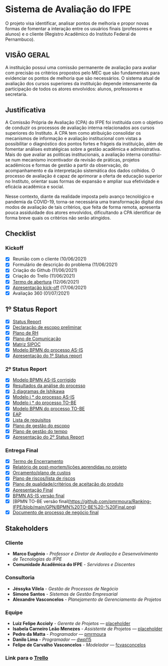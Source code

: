 # Sistema de Avaliação do IFPE
O projeto visa identificar, analisar pontos de melhoria e propor novas formas de fomentar a interação entre os usuários finais (professores e alunos) e o cliente (Registro Acadêmico do Instituto Federal de Pernambuco).

## VISÃO GERAL
A instituição possui uma comissão permanente de avaliação para avaliar com precisão os critérios propostos pelo MEC que são fundamentais para evidenciar os pontos de melhoria que são necessários. O sistema atual de avaliação dos cursos superiores da instituição depende intensamente da participação de todos os atores envolvidos: alunos, professores e secretaria.

## Justificativa
A Comissão Própria de Avaliação (CPA) do IFPE foi instituída com o objetivo de conduzir os processos de avaliação interna relacionados aos cursos superiores do Instituto. A CPA tem como atribuição consolidar os mecanismos de informação e avaliação institucional com vistas a possibilitar o diagnóstico dos pontos fortes e frágeis da instituição, além de fomentar análises estratégicas sobre a gestão acadêmica e administrativa. Mais do que  avaliar as políticas institucionais, a avaliação interna constitui-se num mecanismo incentivador da revisão de práticas, projetos acadêmicos e formas de gestão a partir da observação, do acompanhamento e da interpretação sistemática dos dados colhidos. O processo de avaliação é capaz de aprimorar a oferta de educação superior no Instituto, orientar suas formas de expansão e ampliar sua efetividade e eficácia acadêmica e social.

Nesse contexto, diante da realidade imposta pelo avanço tecnológico e pandemia da COVID-19, torna-se necessária uma transformação digital dos modos de avaliação de tais critérios, que feita de forma remota, apresenta pouca assiduidade dos atores envolvidos, dificultando a CPA identificar de forma breve quais os critérios não serão atingidos.


## Checklist
### Kickoff

- [x] Reunião com o cliente (10/06/2021)
- [x] Formulário de descrição do problema (11/06/2021)
- [x] Criação do Github (11/06/2021)
- [x] Criação do Trello (11/06/2021)
- [x] [Termo de abertura](https://github.com/pmrmoura/Ranking-IFPE/blob/main/PGP/Termo%20de%20Abertura.pdf) (12/06/2021)
- [x] [Apresentação kick-off](https://github.com/pmrmoura/Ranking-IFPE/blob/main/SGE/KICK-OFF.pdf) (17/06/2021)
- [x] Avaliação 360 (01/07/2021)

## 1º Status Report
- [x] [Status Report](https://github.com/pmrmoura/Ranking-IFPE/blob/main/PGP/Status%20Report.pdf)
- [x] [Declaração de escopo preliminar](https://github.com/pmrmoura/Ranking-IFPE/blob/main/PGP/Declaração%20de%20Escopo%20Preliminar.pdf)
- [x] [Plano de RH](https://github.com/pmrmoura/Ranking-IFPE/blob/main/PGP/Plano%20de%20RH.pdf)
- [x] [Plano de Comunicação](https://github.com/pmrmoura/Ranking-IFPE/blob/main/PGP/Plano%20de%20Comunicações.pdf)
- [x] [Matriz SIPOC](https://github.com/pmrmoura/Ranking-IFPE/blob/main/GPN/Matriz%20SIPOC.png)
- [x] [Modelo BPMN do processo AS-IS](https://github.com/pmrmoura/Ranking-IFPE/blob/main/GPN/Modelo%20BMPN.png)
- [x] [Apresentação do 1º Status report](https://github.com/pmrmoura/Ranking-IFPE/blob/main/SGE/Primeiro%20Status%20Report%20-%20Slide.pdf)

### 2º Status Report
- [x] [Modelo BPMN AS-IS corrigido](https://github.com/pmrmoura/Ranking-IFPE/blob/main/GPN/bpmn%20asis.png)
- [x] [Resultados da análise do processo](https://github.com/pmrmoura/Ranking-IFPE/blob/main/GPN/Análise%20do%20Processo.pdf)
- [x] [3 diagramas de Ishikawa](https://github.com/pmrmoura/Ranking-IFPE/tree/main/GPN/Ishikawa)
- [x] [Modelo i * do processo AS-IS](https://github.com/pmrmoura/Ranking-IFPE/blob/main/GPN/istar%20AS-IS.png)
- [x] [Modelo i * do processo TO-BE](https://github.com/pmrmoura/Ranking-IFPE/blob/main/GPN/istar%20TO-BE%20Ajustado.png)
- [x] [Modelo BPMN do processo TO-BE](https://github.com/pmrmoura/Ranking-IFPE/blob/main/GPN/bpmn%20tobe.png)
- [x] [EAP](https://github.com/pmrmoura/Ranking-IFPE/blob/main/PGP/EAP.pdf)
- [x] [Lista de requisitos](https://github.com/pmrmoura/Ranking-IFPE/blob/main/PGP/Gerência%20de%20Escopo_Requisitos%20do%20produto.pdf)
- [x] [Plano de gestão do escopo](https://github.com/pmrmoura/Ranking-IFPE/blob/main/PGP/Gerencia%20de%20Escopo.pdf)
- [x] [Plano de gestão do tempo](https://github.com/pmrmoura/Ranking-IFPE/blob/main/PGP/Gerência%20de%20Tempo_Plano%20de%20Gerenciamento%20de%20Cronograma.pdf)
- [x] [Apresentação do 2º Status Report](https://github.com/pmrmoura/Ranking-IFPE/blob/main/PGP/Slide%20-%202%20status%20report.pdf)

### Entrega Final
- [x] [Termo de Encerramento](https://github.com/pmrmoura/Ranking-IFPE/blob/main/PGP/Termo%20de%20Encerramento.png)
- [x] [Relatório de post-mortem/lições aprendidas no projeto](https://github.com/pmrmoura/Ranking-IFPE/blob/main/PGP/Relatório%20de%20Licoes%20Aprendidas%20-%20PGP%20-%203%20STATUS%20REPORT.pdf)
- [x] [Orçamento/plano de custos](https://github.com/pmrmoura/Ranking-IFPE/blob/main/PGP/Plano%20de%20Gerenciamento%20de%20Riscos.pdf)
- [x] [Plano de riscos/lista de riscos](https://github.com/pmrmoura/Ranking-IFPE/blob/main/PGP/Gerência%20de%20Custos_Plano%20de%20Gerenciamento%20de%20custos%20do%20projeto.odt)
- [x] [Plano de qualidade/critérios de aceitação do produto](https://github.com/pmrmoura/Ranking-IFPE/blob/main/PGP/Gerência%20da%20Qualidade_Plano%20de%20Controle%20da%20Qualidade%20do%20projeto%20(1).pdf)
- [x] [Apresentação Final](https://github.com/pmrmoura/Ranking-IFPE/blob/main/PGP/3°%20Status%20Report.pdf)
- [x] [BPMN AS-IS versão final](https://github.com/pmrmoura/Ranking-IFPE/blob/main/GPN/BPMN%20AS-iS%20-%20FInal.png)
- [x] [BPMN TO-BE versão final(https://github.com/pmrmoura/Ranking-IFPE/blob/main/GPN/BPMN%20TO-BE%20-%20Final.png)
- [x] [Documento de processo de negócio final](https://github.com/pmrmoura/Ranking-IFPE/blob/main/GPN/Processo%20de%20negócio%20-%20Versão%20final.pdf)

## Stakeholders
### Cliente
* **Marco Eugênio** - *Professor e Diretor de Avaliação e Desenvolvimento de Tecnologias do IFPE*
* **Comunidade Acadêmica do IFPE** - *Servidores e Discentes*

### Consultoria
* **Jéssyka Vilela** - *Gestão de Processos de Negócio*
* **Simone Santos** - *Sistemas de Gestão Empresarial*
* **Alexandre Vasconcelos** - *Planejamento de Gerenciamento de Projetos*

### Equipe
* **Luiz Felipe Accioly** - *Gerente de Projetos* — [placeholder](https://github.com/placeholder)
* **Isabela Carneiro Leão Menezes** - *Assistente de Projetos* — [placeholder](https://github.com/placeholder)
* **Pedro da Matta** - *Programador* — [pmrmoura](https://github.com/pmrmoura)
* **Danilo Lima** - *Programador* — [dwpl15](https://github.com/dwpl15)
* **Felipe de Carvalho Vasconcelos** - *Modelador* — [fcvasconcelos](https://github.com/fcvasconcelos)

### Link para o [Trello](https://trello.com/b/CE8G0vi1/gerenciamento-do-projeto-de-ranking-ifpe)
